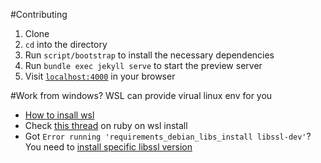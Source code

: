 #Contributing
1. Clone
1. `cd` into the directory
1. Run `script/bootstrap` to install the necessary dependencies
1. Run `bundle exec jekyll serve` to start the preview server
1. Visit [`localhost:4000`](http://localhost:4000) in your browser

#Work from windows?
WSL can provide virual linux env for you
- [How to insall wsl](https://learn.microsoft.com/en-us/windows/wsl/install#prerequisites)
- Check [this thread](https://stackoverflow.com/questions/37405528/installing-ruby-2-3-on-wsl-windows-subsystem-for-linux) on ruby on wsl install
- Got `Error running 'requirements_debian_libs_install libssl-dev'`? You need to [install specific libssl version](https://stackoverflow.com/questions/57946621/error-running-requirements-debian-libs-install-libssl-dev)
